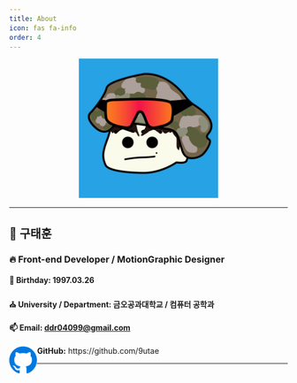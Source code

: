 ```yaml
---
title: About
icon: fas fa-info
order: 4
---
```


<!-- > **Note**: Add Markdown sntax content to file `_tabs/about.md` and it will show up on this page. -->

<center><img src="/assets/img/profile.jpg" width="50%" height="50%"></center>

---

## 👀 <b>구태훈</b>
### 🔥 <b>Front-end Developer / MotionGraphic Designer</b>
#### 🎉 <b>Birthday:</b> 1997.03.26
#### ⛪ <b>University / Department:</b> 금오공과대학교 / 컴퓨터 공학과
#### 📫 <b>Email:</b> ddr04099@gmail.com

<img src="/assets/img/github(blue).png" width="10%" height="10%" align="left">
<b>GitHub:</b> https://github.com/9utae

---